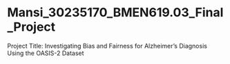 # Mansi_30235170_BMEN619.03_Final_Project
Project Title: Investigating Bias and Fairness for Alzheimer’s Diagnosis Using the OASIS-2 Dataset
